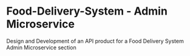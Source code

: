 # Food-Delivery-System - Admin Microservice
Design and Development of an API product for a Food Delivery System Admin Microservice section

